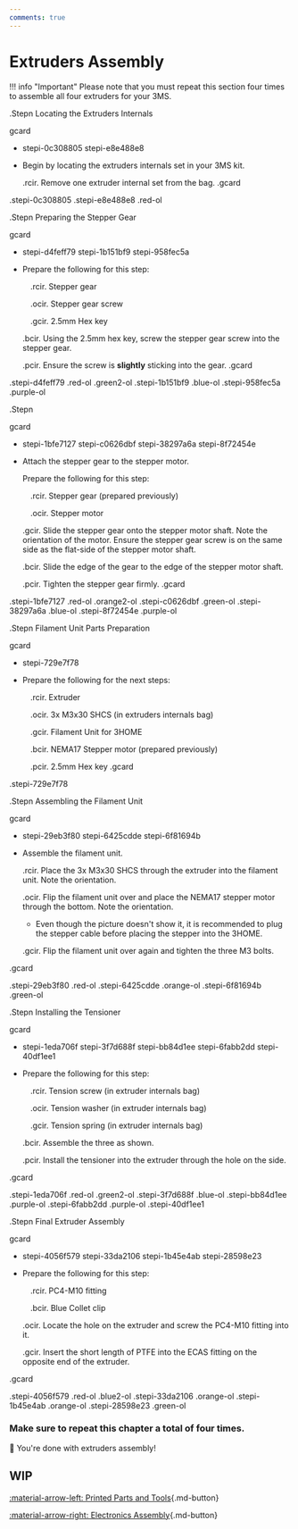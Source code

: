 ```yaml
---
comments: true
---
```


<link rel="stylesheet" href="../../../assets/css/kits.css">

# Extruders Assembly

!!! info "Important"
    Please note that you must repeat this section four times to assemble all four extruders for your 3MS.

.Stepn Locating the Extruders Internals

gcard
- stepi-0c308805
    stepi-e8e488e8

- Begin by locating the extruders internals set in your 3MS kit.
    
    .rcir. Remove one extruder internal set from the bag.
.gcard

.stepi-0c308805
.stepi-e8e488e8 .red-ol

.Stepn Preparing the Stepper Gear

gcard
- stepi-d4feff79
    stepi-1b151bf9
    stepi-958fec5a

- Prepare the following for this step:

    &emsp;.rcir. Stepper gear 
    
    &emsp;.ocir. Stepper gear screw

    &emsp;.gcir. 2.5mm Hex key

    .bcir. Using the 2.5mm hex key, screw the stepper gear screw into the stepper gear.

    .pcir. Ensure the screw is **slightly** sticking into the gear.
.gcard

.stepi-d4feff79 .red-ol .green2-ol
.stepi-1b151bf9 .blue-ol
.stepi-958fec5a .purple-ol

.Stepn

gcard
- stepi-1bfe7127
    stepi-c0626dbf
    stepi-38297a6a
    stepi-8f72454e

- Attach the stepper gear to the stepper motor.

    Prepare the following for this step:

    &emsp;.rcir. Stepper gear (prepared previously)

    &emsp;.ocir. Stepper motor

    .gcir. Slide the stepper gear onto the stepper motor shaft. Note the orientation of the motor. Ensure the stepper gear screw is on the same side as the flat-side of the stepper motor shaft.

    .bcir. Slide the edge of the gear to the edge of the stepper motor shaft.

    .pcir. Tighten the stepper gear firmly.
.gcard

.stepi-1bfe7127 .red-ol .orange2-ol
.stepi-c0626dbf .green-ol
.stepi-38297a6a .blue-ol
.stepi-8f72454e .purple-ol

.Stepn Filament Unit Parts Preparation

gcard
- stepi-729e7f78

- Prepare the following for the next steps:

    &emsp;.rcir. Extruder

    &emsp;.ocir. 3x M3x30 SHCS (in extruders internals bag)

    &emsp;.gcir. Filament Unit for 3HOME

    &emsp;.bcir. NEMA17 Stepper motor (prepared previously)

    &emsp;.pcir. 2.5mm Hex key
.gcard

.stepi-729e7f78

.Stepn Assembling the Filament Unit

gcard
- stepi-29eb3f80
    stepi-6425cdde
    stepi-6f81694b

- Assemble the filament unit.

    .rcir. Place the 3x M3x30 SHCS through the extruder into the filament unit. Note the orientation.

    .ocir. Flip the filament unit over and place the NEMA17 stepper motor through the bottom. Note the orientation.

    - Even though the picture doesn't show it, it is recommended to plug the stepper cable before placing the stepper into the 3HOME.

    .gcir. Flip the filament unit over again and tighten the three M3 bolts.

.gcard

.stepi-29eb3f80 .red-ol
.stepi-6425cdde .orange-ol
.stepi-6f81694b .green-ol

.Stepn Installing the Tensioner

gcard
- stepi-1eda706f
    stepi-3f7d688f
    stepi-bb84d1ee
    stepi-6fabb2dd
    stepi-40df1ee1

- Prepare the following for this step:

    &emsp;.rcir. Tension screw (in extruder internals bag)

    &emsp;.ocir. Tension washer (in extruder internals bag)

    &emsp;.gcir. Tension spring (in extruder internals bag)

    .bcir. Assemble the three as shown.

    .pcir. Install the tensioner into the extruder through the hole on the side.

.gcard

.stepi-1eda706f .red-ol .green2-ol
.stepi-3f7d688f .blue-ol
.stepi-bb84d1ee .purple-ol
.stepi-6fabb2dd .purple-ol
.stepi-40df1ee1

.Stepn Final Extruder Assembly

gcard
- stepi-4056f579
    stepi-33da2106
    stepi-1b45e4ab
    stepi-28598e23

- Prepare the following for this step:
    
    &emsp;.rcir. PC4-M10 fitting

    &emsp;.bcir. Blue Collet clip

    .ocir. Locate the hole on the extruder and screw the PC4-M10 fitting into it.

    .gcir. Insert the short length of PTFE into the ECAS fitting on the opposite end of the extruder.

.gcard

.stepi-4056f579 .red-ol .blue2-ol
.stepi-33da2106 .orange-ol
.stepi-1b45e4ab .orange-ol
.stepi-28598e23 .green-ol

### **Make sure to repeat this chapter a total of four times.**

:tada: You're done with extruders assembly!

## WIP

[:material-arrow-left: Printed Parts and Tools](printed-parts-and-tools.md){.md-button}

[:material-arrow-right: Electronics Assembly](electronic-assembly.md){.md-button}